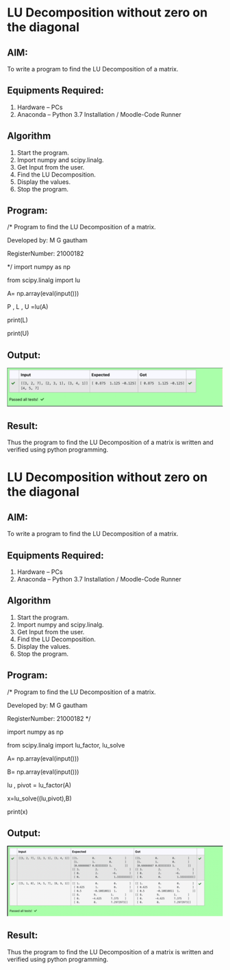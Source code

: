 # LU Decomposition without zero on the diagonal

## AIM:
To write a program to find the LU Decomposition of a matrix.

## Equipments Required:
1. Hardware – PCs
2. Anaconda – Python 3.7 Installation / Moodle-Code Runner

## Algorithm
1. Start the program.
2. Import numpy and scipy.linalg.
3. Get Input from the user.
4. Find the LU Decomposition.
5. Display the values.
6. Stop the program.
 
## Program:
/*
Program to find the LU Decomposition of a matrix.

Developed by: M G gautham

RegisterNumber: 21000182

*/
import numpy as np

from scipy.linalg import lu

A= np.array(eval(input()))

P , L , U =lu(A)

print(L)

print(U)


## Output:
![output](./images/img.png)

## Result:
Thus the program to find the LU Decomposition of a matrix is written and verified using python programming.




# LU Decomposition without zero on the diagonal

## AIM:
To write a program to find the LU Decomposition of a matrix.

## Equipments Required:
1. Hardware – PCs
2. Anaconda – Python 3.7 Installation / Moodle-Code Runner

## Algorithm
1. Start the program.
2. Import numpy and scipy.linalg.
3. Get Input from the user.
4. Find the LU Decomposition.
5. Display the values.
6. Stop the program.
 
## Program:
/*
Program to find the LU Decomposition of a matrix.

Developed by: M G gautham

RegisterNumber: 21000182
*/

import numpy as np

from scipy.linalg import lu_factor, lu_solve

A= np.array(eval(input()))

B= np.array(eval(input()))

lu , pivot = lu_factor(A)

x=lu_solve((lu,pivot),B)

print(x)

## Output:
![output](./images/output2.png)

## Result:
Thus the program to find the LU Decomposition of a matrix is written and verified using python programming.





